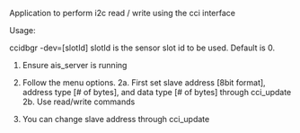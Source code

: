 Application to perform i2c read / write using the cci interface

Usage:

ccidbgr -dev=[slotId]     slotId is the sensor slot id to be used. Default is 0.

1. Ensure ais_server is running

2. Follow the menu options.
2a. First set slave address [8bit format], address type [# of bytes], and data type [# of bytes] through cci_update
2b. Use read/write commands

3. You can change slave address through cci_update

